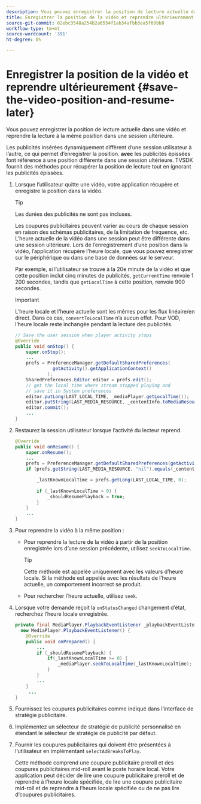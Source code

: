 ```yaml
---
description: Vous pouvez enregistrer la position de lecture actuelle dans une vidéo et reprendre la lecture à la même position dans une session ultérieure.
title: Enregistrer la position de la vidéo et reprendre ultérieurement
source-git-commit: 02ebc3548a254b2a6554f1ab34afbb3ea5f09bb8
workflow-type: tm+mt
source-wordcount: '391'
ht-degree: 0%

---
```


# Enregistrer la position de la vidéo et reprendre ultérieurement {#save-the-video-position-and-resume-later}

Vous pouvez enregistrer la position de lecture actuelle dans une vidéo et reprendre la lecture à la même position dans une session ultérieure.

Les publicités insérées dynamiquement diffèrent d’une session utilisateur à l’autre, ce qui permet d’enregistrer la position. **avec** les publicités épissées font référence à une position différente dans une session ultérieure. TVSDK fournit des méthodes pour récupérer la position de lecture tout en ignorant les publicités épissées.

1. Lorsque l’utilisateur quitte une vidéo, votre application récupère et enregistre la position dans la vidéo.

   >[!TIP]
   >
   >Les durées des publicités ne sont pas incluses.

   Les coupures publicitaires peuvent varier au cours de chaque session en raison des schémas publicitaires, de la limitation de fréquence, etc. L’heure actuelle de la vidéo dans une session peut être différente dans une session ultérieure. Lors de l’enregistrement d’une position dans la vidéo, l’application récupère l’heure locale, que vous pouvez enregistrer sur le périphérique ou dans une base de données sur le serveur.

   Par exemple, si l’utilisateur se trouve à la 20e minute de la vidéo et que cette position inclut cinq minutes de publicités, `getCurrentTime` renvoie 1 200 secondes, tandis que `getLocalTime` à cette position, renvoie 900 secondes.

   >[!IMPORTANT]
   >
   >L’heure locale et l’heure actuelle sont les mêmes pour les flux linéaire/en direct. Dans ce cas, `convertToLocalTime` n’a aucun effet. Pour VOD, l’heure locale reste inchangée pendant la lecture des publicités.

   ```java
   // Save the user session when player activity stops 
   @Override 
   public void onStop() { 
       super.onStop(); 
       ... 
       prefs = PreferenceManager.getDefaultSharedPreferences( 
                 getActivity().getApplicationContext() 
               ); 
       SharedPreferences.Editor editor = prefs.edit(); 
       // get the local time where stream stopped playing and  
       // save it in System preferences 
       editor.putLong(LAST_LOCAL_TIME, _mediaPlayer.getLocalTime());  
       editor.putString(LAST_MEDIA_RESOURCE, _contentInfo.toMediaResource().getUrl()); 
       editor.commit(); 
       ... 
   } 
   ```

1. Restaurez la session utilisateur lorsque l’activité du lecteur reprend.

   ```java
   @Override 
   public void onResume() { 
       super.onResume(); 
       ... 
       prefs = PreferenceManager.getDefaultSharedPreferences(getActivity().getApplicationContext()); 
       if (prefs.getString(LAST_MEDIA_RESOURCE, "nil").equals(_contentInfo.toMediaResource().getUrl())) { 
   
           _lastKnownLocalTime = prefs.getLong(LAST_LOCAL_TIME, 0);    // get the last local time saved  
                                                                       // in system preferences 
           if (_lastKnownLocalTime > 0) { 
               _shouldResumePlayback = true; 
           } 
       } 
       ... 
   } 
   ```

1. Pour reprendre la vidéo à la même position :

   * Pour reprendre la lecture de la vidéo à partir de la position enregistrée lors d’une session précédente, utilisez `seekToLocalTime`.

     >[!TIP]
     >
     >Cette méthode est appelée uniquement avec les valeurs d’heure locale. Si la méthode est appelée avec les résultats de l’heure actuelle, un comportement incorrect se produit.

   * Pour rechercher l’heure actuelle, utilisez `seek`.

1. Lorsque votre demande reçoit la `onStatusChanged` changement d’état, recherchez l’heure locale enregistrée.

   ```java
   private final MediaPlayer.PlaybackEventListener _playbackEventListener =  
     new MediaPlayer.PlaybackEventListener() { 
       @Override 
       public void onPrepared() { 
           ... 
           if (_shouldResumePlayback) { 
               if(_lastKnownLocalTime >= 0) { 
                   _mediaPlayer.seekToLocalTime(_lastKnownLocalTime); 
               } 
           } 
           ... 
       } 
        ... 
   } 
   ```

1. Fournissez les coupures publicitaires comme indiqué dans l’interface de stratégie publicitaire.
1. Implémentez un sélecteur de stratégie de publicité personnalisé en étendant le sélecteur de stratégie de publicité par défaut.
1. Fournir les coupures publicitaires qui doivent être présentées à l’utilisateur en implémentant `selectAdBreaksToPlay`.

   Cette méthode comprend une coupure publicitaire preroll et des coupures publicitaires mid-roll avant le poste horaire local. Votre application peut décider de lire une coupure publicitaire preroll et de reprendre à l’heure locale spécifiée, de lire une coupure publicitaire mid-roll et de reprendre à l’heure locale spécifiée ou de ne pas lire d’coupures publicitaires.
